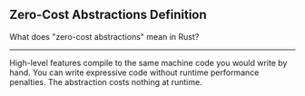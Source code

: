## Zero-Cost Abstractions Definition

What does "zero-cost abstractions" mean in Rust?

---

High-level features compile to the same machine code you would write by hand. You can write expressive code without runtime performance penalties. The abstraction costs nothing at runtime.

